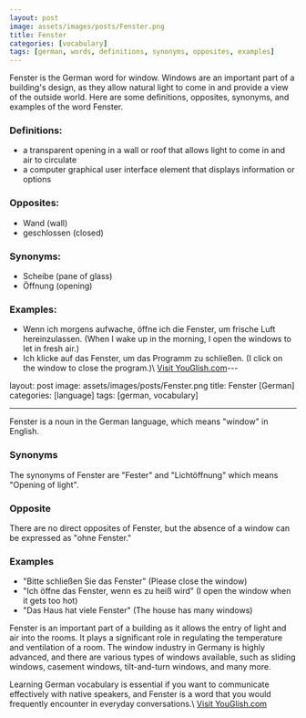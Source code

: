 ```yaml
---
layout: post
image: assets/images/posts/Fenster.png
title: Fenster
categories: [vocabulary]
tags: [german, words, definitions, synonyms, opposites, examples]
---
```


Fenster is the German word for window. Windows are an important part of a building's design, as they allow natural light to come in and provide a view of the outside world. Here are some definitions, opposites, synonyms, and examples of the word Fenster.

### Definitions:
- a transparent opening in a wall or roof that allows light to come in and air to circulate
- a computer graphical user interface element that displays information or options

### Opposites:
- Wand (wall)
- geschlossen (closed)

### Synonyms:
- Scheibe (pane of glass)
- Öffnung (opening)

### Examples:
- Wenn ich morgens aufwache, öffne ich die Fenster, um frische Luft hereinzulassen. (When I wake up in the morning, I open the windows to let in fresh air.)
- Ich klicke auf das Fenster, um das Programm zu schließen. (I click on the window to close the program.)\ <a id="yg-widget-0" class="youglish-widget" data-query="Fenster" data-lang="german" data-components="8412" data-auto-start="0" data-bkg-color="theme_light" data-title="How%20to%20pronounce%20Fenster%20in%20German"  rel="nofollow" href="https://youglish.com">Visit YouGlish.com</a><script async src="https://youglish.com/public/emb/widget.js" charset="utf-8"></script>---

layout: post
image: assets/images/posts/Fenster.png
title: Fenster [German]
categories: [language]
tags: [german, vocabulary]

---

Fenster is a noun in the German language, which means "window" in English. 

### Synonyms

The synonyms of Fenster are "Fester" and "Lichtöffnung" which means "Opening of light".

### Opposite 

There are no direct opposites of Fenster, but the absence of a window can be expressed as "ohne Fenster."

### Examples

- "Bitte schließen Sie das Fenster" (Please close the window)
- "Ich öffne das Fenster, wenn es zu heiß wird" (I open the window when it gets too hot)
- "Das Haus hat viele Fenster" (The house has many windows)

Fenster is an important part of a building as it allows the entry of light and air into the rooms. It plays a significant role in regulating the temperature and ventilation of a room. The window industry in Germany is highly advanced, and there are various types of windows available, such as sliding windows, casement windows, tilt-and-turn windows, and many more. 

Learning German vocabulary is essential if you want to communicate effectively with native speakers, and Fenster is a word that you would frequently encounter in everyday conversations.\ <a id="yg-widget-0" class="youglish-widget" data-query="Fenster" data-lang="german" data-components="8412" data-auto-start="0" data-bkg-color="theme_light" data-title="How%20to%20pronounce%20Fenster%20in%20German"  rel="nofollow" href="https://youglish.com">Visit YouGlish.com</a><script async src="https://youglish.com/public/emb/widget.js" charset="utf-8"></script>